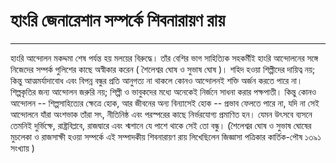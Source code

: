 ﻿# হাংরি জেনারেশান সম্পর্কে শিবনারায়ণ রায়
-----------------
হাংরি আন্দোলন মকদ্দমা শেষ পর্যন্ত হয় মলয়ের বিরুদ্ধে। তাঁর বেশির ভাগ সাহিত্যিক সহকর্মীই হাংরি আন্দোলনের সঙ্গে নিজেদের সম্পর্ক পুলিশের কাছে অস্বীকার করেন ( শৈলেশ্বর ঘোষ ও সুভাষ ঘোষ )। শহিদ হওয়া শিল্পীদের দায়িত্ব নয়; কিন্তু আত্মমর্যাদাবোধ এবং বিপন্ন বন্ধুর প্রতি আনুগত্য না থাকলে কোনও আন্দোলনই শক্তি অর্জন করতে পারে না। শিল্পকৃতির জন্য আন্দোলন জরুরি নয়; শিল্পী ও ভাবুকদের মধ্যে অনেকেই নির্জনে সাধনা করার পক্ষপাতী। কিন্তু কোনও আন্দোলন -- শিল্পসাহিত্যের ক্ষেত্রে হোক, আর জীবনের অন্য বিন্যাসেই হোক -- প্রভাব ফেলতে পারে না, যদি না সেই আন্দোলনে যাঁরা অংশভাক তাঁরা সৎ, নীতিনিষ্ঠ এবং পরস্পরের কাছে নির্ভরযোগ্য প্রমাণিত হন। যেমন উৎসবে ব্যসনে তেমনিই দুর্ভিক্ষে, রাষ্ট্রবিপ্লবে, রাজদ্বারে এবং শ্মশানে যে পাশে থাকে সেই তো বন্ধু।
(শৈলেশ্বর ঘোষ ও সুভাষ ঘোষের মুচলেকা ও রাজসাক্ষী হওয়া সম্পর্কে এই সম্পাদকীয় শিবনারায়ণ রায় লিখেছিলেন জিজ্ঞাসা পত্রিকার কার্তিক-পৌষ ১৩৯১ সংখ্যায় )